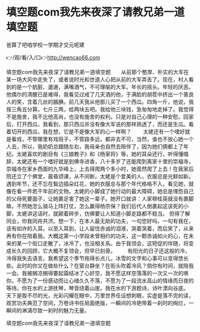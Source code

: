 # 填空题com我先来夜深了请教兄弟一道填空题
爸算了吧咱学校一学期才交元呢建

👉/观/看/入/口👉http://wencao66.com

填空题com我先来夜深了请教兄弟一道填空题　　从前那个憨厚、朴实的大军在某一场大风中走失了，或者说时光和世道人心把从前的大军弄丢了。现在，村人看到的是一个肮脏、邋遢，满嘴酒气，不可理喻的大军。年长的摇头。年轻的厌恶。他偶尔的清醒已是难得，我看见过戒了几天酒的他，于满脸的胡茬中挤出一个善良人的笑，含着几丝的腼腆。前几天我从他那儿买了一个西瓜。四角一斤，他说，我按三角五分算。七斤三两，给两块五吧。我给他三块钱，急匆匆地走掉了。我觉得不是施舍，我不比他高尚，也没有施舍的权利。只是对自己心理的一种安慰。回家后，打开西瓜，我看到，那只西瓜并没有像大军说的那样熟透了，而还是生瓜。看着切开的西瓜，我在想，它是不是像大军的心一样啊？
　　太姥还有一个嗜好就是看戏，不管哪里有戏班子，不管路多远，都非去不可，当然，谁也不放心她一个人去，所以，我奶奶总跟随左右，我母亲也自然去陪伴了，因为她们俩都上了年纪。太姥喜欢的剧目有《三娘教子》和《杨家将》等，她的耳朵还行，听得懂唱辞，太姥还有一个嗜好就是到佛寺进香，八十多岁了还能爬到离家十里的崇福寺，崇福寺在家乡西面的九华峰上，上去得爬两个多小时，她竟然爬了上去！在我家后院还立了个佛堂，晨昏颂课，从不间断。太姥是个爱美的人，衣服总是光鲜如新。遇到年节，还不忘在鬓边插朵红花，她的衣服总与那个年代格格不入，看见她，就像在看一件若干年前的文物。太姥的小脚成了她行动的最大障碍，她总是埋怨自己的父母死要面子，让她裹足害了她这一辈子。她开口就讲：人家穆桂英就没有裹脚嘛，不然她怎么骑马上阵打仗，怎么赢得杨宗保？我们后代人倒裹起这该死的小脚，太姥讲这话时，就颠着碎步，仿佛要让人知道小脚走路都不稳当。
但得了解同业，你我同舟共济。想一下，在本人最无助的功夫，一句您好吗，一句有我在，该有如许的入耳。以至入耳到，让人留住赤诚的泪液，哭着哭着，而后笑了，从来再有你在陪着我。大概这第一小学段未曾相约的功夫，这一颗赤诚如火的心，在未来的某一个街口走散了，冰冷了，也没相关系。由于我领会，这短促的伴随，将变成长久的回顾，它大概不复领会，但早已刻骨。
　　有阳光的日子还这般的冷，冷得我失去语言。我希望这个季节拖得长点儿，冰雪的文字和心事可以变得悠长些。此时的你又在做些什么？在窗台静坐？在街头吹着冷风？倘你有时间，就陪我一会。我被搁凉搁得要起霜结冰了心好空，我不愿这样空落落的一次又一次的唤你。不愿为了一份感动而让心绪久久不落，不愿为了一段流水高山的情缘而日夜的等待。你在水的上游抚琴，琴音绕着山崖。我在水的下游题诗，诗叶漂向谷底。
天下是取不尽的光，光彩闪耀在眼中，万里世界任设想刺眼，实虚是落不完的读，观赏功夫典范了空间，万卷诗书任局面绝版，一瞬间的冷艳带着一刹时的绚烂，一瞬间的淋漓尽致一刹时的魅力无量。

填空题com我先来夜深了请教兄弟一道填空题
